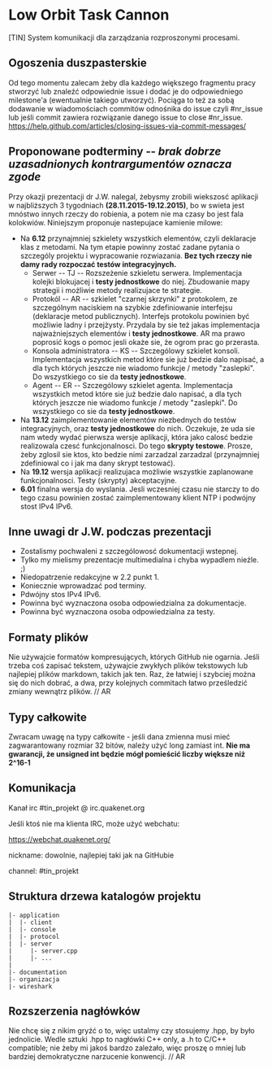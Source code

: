 # Low Orbit Task Cannon

[TIN] System komunikacji dla zarządzania rozproszonymi procesami.

## Ogoszenia duszpasterskie
Od tego momentu zalecam żeby dla każdego większego fragmentu pracy stworzyć lub znaleźć odpowiednie issue i dodać je do odpowiedniego milestone'a (ewentualnie takiego utworzyć). Pociąga to też za sobą dodawanie w wiadomościach commitów odnośnika do issue czyli #nr_issue lub jeśli commit zawiera rozwiązanie danego issue to close #nr_issue.
https://help.github.com/articles/closing-issues-via-commit-messages/

## Proponowane podterminy -- *brak dobrze uzasadnionych kontrargumentów oznacza zgode*
Przy okazji prezentacji dr J.W. nalegal, żebysmy zrobili wiekszosć aplikacji w najbliższych 3 tygodniach **(28.11.2015-19.12.2015)**, bo w swieta jest mnóstwo innych rzeczy do robienia, a potem nie ma czasy bo jest fala kolokwiów.
Niniejszym proponuje nastepujace kamienie milowe:
- Na **6.12** przynajmniej szkielety wszystkich elementów, czyli deklaracje klas z metodami. Na tym etapie powinny zostać zadane pytania o szczególy projektu i wypracowanie rozwiazania. **Bez tych rzeczy nie damy rady rozpoczać testów integracyjnych.**
  * Serwer -- TJ -- Rozszeżenie szkieletu serwera. Implementacja kolejki blokujacej i **testy jednostkowe** do niej. Zbudowanie mapy strategii i możliwie metody realizujace te strategie.
  * Protokól -- AR -- szkielet "czarnej skrzynki" z protokolem, ze szczególnym naciskiem na szybkie zdefiniowanie interfejsu (deklaracje metod publicznych). Interfejs protokolu powinien być możliwie ladny i przejżysty. Przydala by sie też jakas implementacja najważniejszych elementów i **testy jednostkowe**. AR ma prawo poprosić kogs o pomoc jesli okaże sie, że ogrom prac go przerasta.
  * Konsola administratora -- KS -- Szczególowy szkielet konsoli. Implementacja wszystkich metod które sie już bedzie dalo napisać, a dla tych których jeszcze nie wiadomo funkcje / metody "zaslepki". Do wszystkiego co sie da **testy jednostkowe**.
  * Agent -- ER -- Szczególowy szkielet agenta. Implementacja wszystkich metod które sie już bedzie dalo napisać, a dla tych których jeszcze nie wiadomo funkcje / metody "zaslepki". Do wszystkiego co sie da **testy jednostkowe**.
- Na **13.12** zaimplementowanie elementów niezbednych do testów integracyjnych, oraz **testy jednostkowe** do nich. Oczekuje, że uda sie nam wtedy wydać pierwsza wersje aplikacji, która jako calosć bedzie realizowala czesć funkcjonalnosci. Do tego **skrypty testowe**. Prosze, żeby zglosil sie ktos, kto bedzie nimi zarzadzal zarzadzal (przynajmniej zdefiniowal co i jak ma dany skrypt testować).
- Na **19.12** wersja aplikacji realizujaca możliwie wszystkie zaplanowane funkcjonalnosci. Testy (skrypty) akceptacyjne.
- **6.01** finalna wersja do wyslania. Jesli wczesniej czasu nie starczy to do tego czasu powinien zostać zaimplementowany klient NTP i podwójny stost IPv4 IPv6.

## Inne uwagi dr J.W. podczas prezentacji
- Zostalismy pochwaleni z szczególowosć dokumentacji wstepnej.
- Tylko my mielismy prezentacje multimedialna i chyba wypadlem nieźle. ;)
- Niedopatrzenie redakcyjne w 2.2 punkt 1.
- Koniecznie wprowadzać pod terminy.
- Pdwójny stos IPv4 IPv6.
- Powinna być wyznaczona osoba odpowiedzialna za dokumentacje.
- Powinna być wyznaczona osoba odpowiedzialna za testy.

## Formaty plików

Nie używajcie formatów kompresujących, których GitHub nie ogarnia. Jeśli trzeba coś zapisać tekstem, używajcie zwykłych plików tekstowych lub najlepiej plików markdown, takich jak ten. Raz, że łatwiej i szybciej można się do nich dobrać, a dwa, przy kolejnych commitach łatwo prześledzić zmiany wewnątrz plików. // AR 

## Typy całkowite

Zwracam uwagę na typy całkowite - jeśli dana zmienna musi mieć zagwarantowany rozmiar 32 bitów, należy użyć long zamiast int.
**Nie ma gwarancji, że unsigned int będzie mógł pomieścić liczby większe niż 2^16-1**

## Komunikacja

Kanał irc #tin_projekt @ irc.quakenet.org

Jeśli ktoś nie ma klienta IRC, może użyć webchatu:

https://webchat.quakenet.org/

nickname: dowolnie, najlepiej taki jak na GitHubie

channel: #tin_projekt


## Struktura drzewa katalogów projektu

````
|- application
|  |- client 
|  |- console
|  |- protocol
|  |- server
|     |- server.cpp
|     |- ...
|
|- documentation
|- organizacja
|- wireshark
````

## Rozszerzenia nagłówków

Nie chcę się z nikim gryźć o to, więc ustalmy czy stosujemy .hpp, by było jednolicie.
Wedle sztuki .hpp to nagłówki C++ only, a .h to C/C++ compatible; nie żeby mi jakoś bardzo zależało, więc proszę o mniej lub bardziej demokratyczne narzucenie konwencji. // AR
